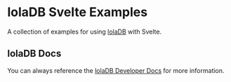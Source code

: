 # lolaDB Svelte Examples

A collection of examples for using [lolaDB](https://loladb.com?utm_source=github&utm_medium=js-framework-examples&utm_campaign=svelte) with Svelte.

## lolaDB Docs

You can always reference the [lolaDB Developer Docs](https://docs.loladb.com/?utm_source=github&utm_medium=js-framework-examples&utm_campaign=svelte) for more information.
